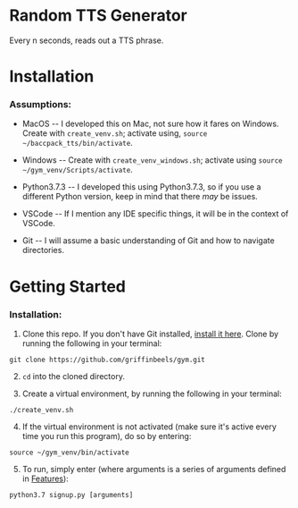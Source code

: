 # Random TTS Generator
Every n seconds, reads out a TTS phrase.

# Installation

### Assumptions:

* MacOS -- I developed this on Mac, not sure how it fares on Windows. Create with `create_venv.sh`; activate using, `source ~/baccpack_tts/bin/activate`.
    
* Windows -- Create with `create_venv_windows.sh`; activate using `source ~/gym_venv/Scripts/activate`.
        
* Python3.7.3 -- I developed this using Python3.7.3, so if you use a different Python version, keep in mind that there *may* be issues.
* VSCode -- If I mention any IDE specific things, it will be in the context of VSCode.
* Git -- I will assume a basic understanding of Git and how to navigate directories.

# Getting Started

### Installation:

1. Clone this repo. If you don't have Git installed, [install it here](https://git-scm.com/book/en/v2/Getting-Started-Installing-Git). Clone by running the following in your terminal:
```
git clone https://github.com/griffinbeels/gym.git
```

2. `cd` into the cloned directory.

3. Create a virtual environment, by running the following in your terminal:
```
./create_venv.sh
```

4. If the virtual environment is not activated (make sure it's active every time you run this program), do so by entering:
```
source ~/gym_venv/bin/activate 
```

5. To run, simply enter (where arguments is a series of arguments defined in [Features](#Features)):
```
python3.7 signup.py [arguments]
```
